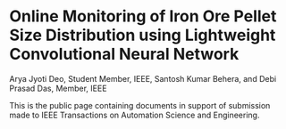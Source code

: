 # Online Monitoring of Iron Ore Pellet Size Distribution using Lightweight Convolutional Neural Network
Arya Jyoti Deo, Student Member, IEEE, Santosh Kumar Behera, and Debi Prasad Das, Member, IEEE

This is the public page containing documents in support of submission made to IEEE Transactions on Automation Science and Engineering.
